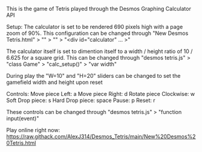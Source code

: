 This is the game of Tetris played through the Desmos Graphing Calculator API


Setup:
The calculator is set to be rendered 690 pixels high with a page zoom of 90%.
This configuration can be changed through "New Desmos Tetris.html" > "<html>" > "<body>" > "<div id="calculator" ... >"

The calculator itself is set to dimention itself to a width / height ratio of 10 / 6.625 for a square grid.
This can be changed through "desmos tetris.js" > "class Game" > "calc_setup()" > "var width"

During play the "W=10" and "H=20" sliders can be changed to set the gamefield width and height upon reset


Controls:
Move piece Left: a
Move piece Right: d
Rotate piece Clockwise: w
Soft Drop piece: s
Hard Drop piece: space
Pause: p
Reset: r

These controls can be changed through "desmos tetris.js" > "function input(event)"

Play online right now: https://raw.githack.com/AlexJ314/Desmos_Tetris/main/New%20Desmos%20Tetris.html